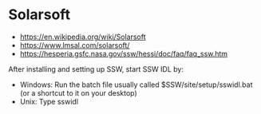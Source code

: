# Solarsoft

- https://en.wikipedia.org/wiki/Solarsoft
- https://www.lmsal.com/solarsoft/
- https://hesperia.gsfc.nasa.gov/ssw/hessi/doc/faq/faq_ssw.htm

After installing and setting up SSW, start SSW IDL by:

- Windows: Run the batch file usually called $SSW/site/setup/sswidl.bat (or a shortcut to it on your desktop)
- Unix: Type sswidl